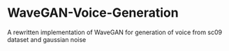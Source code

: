 # WaveGAN-Voice-Generation
A rewritten implementation of WaveGAN for generation of voice from sc09 dataset and gaussian noise
